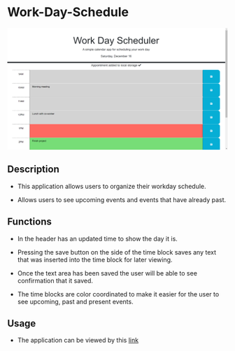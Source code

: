 # Work-Day-Schedule

![Image of web application](./Assets/Screenshot%202023-12-16%20131228.png)

## Description

- This application allows users to organize their workday schedule.

- Allows users to see upcoming events and events that have already past.

## Functions

- In the header has an updated time to show the day it is.

- Pressing the save button on the side of the time block saves any text that was inserted into the time block for later viewing.

- Once the text area has been saved the user will be able to see confirmation that it saved.

- The time blocks are color coordinated to make it easier for the user to see upcoming, past and present events.

## Usage

- The application can be viewed by this [link](https://noah-10.github.io/Work-Day-Schedule/)
